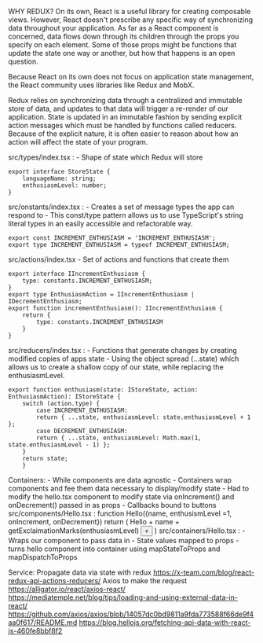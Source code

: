 WHY REDUX?
On its own, React is a useful library for creating composable views. However, React doesn't prescribe any specific way of synchronizing data throughout your application. As far as a React component is concerned, data flows down through its children through the props you specify on each element. Some of those props might be functions that update the state one way or another, but how that happens is an open question.

Because React on its own does not focus on application state management, the React community uses libraries like Redux and MobX.

Redux relies on synchronizing data through a centralized and immutable store of data, and updates to that data will trigger a re-render of our application. State is updated in an immutable fashion by sending explicit action messages which must be handled by functions called reducers. Because of the explicit nature, it is often easier to reason about how an action will affect the state of your program.

src/types/index.tsx :
    - Shape of state which Redux will store
    
    export interface StoreState {
        languageName: string;
        enthusiasmLevel: number;
    }

src/onstants/index.tsx :
    - Creates a set of message types the app can respond to
    - This const/type pattern allows us to use TypeScript's string literal types in an easily accessible and refactorable way.
    
    export const INCREMENT_ENTHUSIASM = 'INCREMENT_ENTHUSIASM';
    export type INCREMENT_ENTHUSIASM = typeof INCREMENT_ENTHUSIASM;

src/actions/index.tsx
    - Set of actions and functions that create them

    export interface IIncrementEnthusiasm {
        type: constants.INCREMENT_ENTHUSIASM;
    }
    export type EnthusiasmAction = IIncrementEnthusiasm | IDecrementEnthusiasm;
    export function incrementEnthusiasm(): IIncrementEnthusiasm {
        return {
            type: constants.INCREMENT_ENTHUSIASM
        }
    }

src/reducers/index.tsx : 
    - Functions that generate changes by creating modified copies of apps state
    -  Using the object spread (...state) which allows us to create a shallow copy of our state, while replacing the enthusiasmLevel. 

    export function enthusiasm(state: IStoreState, action: EnthusiasmAction): IStoreState {
        switch (action.type) {
            case INCREMENT_ENTHUSIASM:
            return { ...state, enthusiasmLevel: state.enthusiasmLevel + 1 };
            case DECREMENT_ENTHUSIASM:
            return { ...state, enthusiasmLevel: Math.max(1, state.enthusiasmLevel - 1) };
        }
        return state;
        }

Containers:
    - While components are data agnostic
    - Containers wrap components and fee them data necessary to display/modify state
    - Had to modify the hello.tsx component to modify state via onIncrement() and onDecrement() passed in as props
    - Callbacks bound to buttons
    src/components/Hello.tsx :
        function Hello({name, enthusismLevel =1, onIncrement, onDecrement})
        return (
            Hello + name + getExclaimationMarks(enthusiasmLevel)
            <button onClick={onIncrement}>+</button>
        )
    src/containers/Hello.tsx :
        - Wraps our component to pass data in
        - State values mapped to props
        - turns hello component into container using mapStateToProps and mapDispatchToProps

Service:
    Propagate data via state with redux
    https://x-team.com/blog/react-redux-api-actions-reducers/
    Axios to make the request
    https://alligator.io/react/axios-react/
    https://mediatemple.net/blog/tips/loading-and-using-external-data-in-react/
    https://github.com/axios/axios/blob/14057dc0bd9811a9fda773588f66de9f4aa0f617/README.md
    https://blog.hellojs.org/fetching-api-data-with-react-js-460fe8bbf8f2